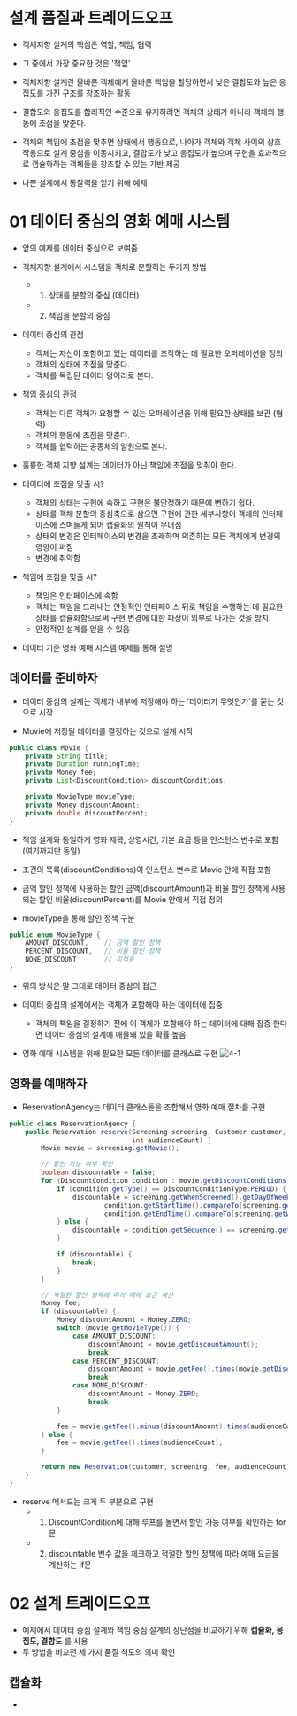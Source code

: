 # 설계 품질과 트레이드오프
- 객체지향 설계의 핵심은 역할, 책임, 협력
- 그 중에서 가장 중요한 것은 '책임'

- 객체지향 설계란 올바른 객체에게 올바른 책임을 할당하면서 낮은 결합도와 높은 응집도를 가진 구조를 창조하는 활동
- 결합도와 응집도를 합리적인 수준으로 유지하려면 객체의 상태가 아니라 객체의 행동에 초점을 맞춘다.

- 객체의 책임에 초점을 맞추면 상태에서 행동으로, 나아가 객체와 객체 사이의 상호작용으로 설계 중심을 이동시키고, 결합도가 낮고 응집도가 높으며 구현을 효과적으로 캡슐화하는 객체들을 창조할 수 있는 기반 제공
- 나쁜 설계에서 통찰력을 얻기 위해 예제

# 01 데이터 중심의 영화 예매 시스템
- 앞의 예제를 데이터 중심으로 보여줌

- 객체지향 설계에서 시스템을 객체로 분할하는 두가지 방법
  - 1) 상태를 분할의 중심 (데이터)
  - 2) 책임을 분할의 중심
  
- 데이터 중심의 관점
  - 객체는 자신이 포함하고 있는 데이터를 조작하는 데 필요한 오퍼레이션을 정의
  - 객체의 상태에 초점을 맞춘다.
  - 객체를 독립된 데이터 덩어리로 본다.

- 책임 중심의 관점
  - 객체는 다른 객체가 요청할 수 있는 오퍼레이션을 위해 필요한 상태를 보관 (협력)
  - 객체의 행동에 초점을 맞춘다.
  - 객체를 협력하는 공동체의 일원으로 본다.
  
- 훌륭한 객체 지향 설계는 데이터가 아닌 책임에 초점을 맞춰야 한다.

- 데이터에 초점을 맞출 시?
  - 객체의 상태는 구현에 속하고 구현은 불안정하기 때문에 변하기 쉽다.
  - 상태를 객체 분할의 중심축으로 삼으면 구현에 관한 세부사항이 객체의 인터페이스에 스며들게 되어 캡슐화의 원칙이 무너짐
  - 상태의 변경은 인터페이스의 변경을 초래하며 의존하는 모든 객체에게 변경의 영향이 퍼짐
  - 변경에 취약함
 
- 책임에 초점을 맞출 시?
  - 책임은 인터페이스에 속함
  - 객체는 책임을 드러내는 안정적인 인터페이스 뒤로 책임을 수행하는 데 필요한 상태를 캡슐화함으로써 구현 변경에 대한 파장이 외부로 나가는 것을 방지
  - 안정적인 설계를 얻을 수 있음
  
- 데이터 기준 영화 예매 시스템 예제를 통해 설명

## 데이터를 준비하자
- 데이터 중심의 설계는 객체가 내부에 저장해야 하는 '데이터가 무엇인가'를 묻는 것으로 시작

- Movie에 저장될 데이터를 결정하는 것으로 설계 시작
```java
public class Movie {
    private String title;
    private Duration runningTime;
    private Money fee;
    private List<DiscountCondition> discountConditions;

    private MovieType movieType;
    private Money discountAmount;
    private double discountPercent;
}
```
- 책임 설계와 동일하게 영화 제목, 상영시간, 기본 요금 등을 인스턴스 변수로 포함 (여기까지만 동일)
- 조건의 목록(discountConditions)이 인스턴스 변수로 Movie 안에 직접 포함
- 금액 할인 정책에 사용하는 할인 금액(discountAmount)과 비율 할인 정책에 사용되는 할인 비율(discountPercent)를 Movie 안에서 직접 정의

- movieType을 통해 할인 정책 구분
```java
public enum MovieType {
    AMOUNT_DISCOUNT,    // 금액 할인 정책
    PERCENT_DISCOUNT,   // 비율 할인 정책
    NONE_DISCOUNT       // 미적용
}
```

- 위의 방식은 말 그대로 데이터 중심의 접근
- 데이터 중심의 설계에서는 객체가 포함해야 하는 데이터에 집중
  - 객체의 책임을 결정하기 전에 이 객체가 포함해야 하는 데이터에 대해 집중 한다면 데이터 중심의 설계에 매몰돼 있을 확률 높음


- 영화 예매 시스템을 위해 필요한 모든 데이터를 클래스로 구현
![4-1](https://user-images.githubusercontent.com/7076334/106617287-d3164180-65b1-11eb-8ac9-f27f31b12887.png)


## 영화를 예매하자
- ReservationAgency는 데이터 클래스들을 조합해서 영화 예매 절차를 구현
```java
public class ReservationAgency {
    public Reservation reserve(Screening screening, Customer customer,
                               int audienceCount) {
        Movie movie = screening.getMovie();

        // 할인 가능 여부 확인
        boolean discountable = false;
        for (DiscountCondition condition : movie.getDiscountConditions()) {
            if (condition.getType() == DiscountConditionType.PERIOD) {
                discountable = screening.getWhenScreened().getDayOfWeek().equals(condition.getDayOfWeek()) &&
                        condition.getStartTime().compareTo(screening.getWhenScreened().toLocalTime()) <= 0 &&
                        condition.getEndTime().compareTo(screening.getWhenScreened().toLocalTime()) >= 0;
            } else {
                discountable = condition.getSequence() == screening.getSequence();
            }

            if (discountable) {
                break;
            }
        }

        // 적절한 할인 정책에 따라 예매 요금 계산
        Money fee;
        if (discountable) {
            Money discountAmount = Money.ZERO;
            switch (movie.getMovieType()) {
                case AMOUNT_DISCOUNT:
                    discountAmount = movie.getDiscountAmount();
                    break;
                case PERCENT_DISCOUNT:
                    discountAmount = movie.getFee().times(movie.getDiscountPercent());
                    break;
                case NONE_DISCOUNT:
                    discountAmount = Money.ZERO;
                    break;
            }

            fee = movie.getFee().minus(discountAmount).times(audienceCount);
        } else {
            fee = movie.getFee().times(audienceCount);
        }

        return new Reservation(customer, screening, fee, audienceCount);
    }
}
```

- reserve 메서드는 크게 두 부분으로 구현
  - 1) DiscountCondition에 대해 루프를 돌면서 할인 가능 여부를 확인하는 for문
  - 2) discountable 변수 값을 체크하고 적절한 할인 정책에 따라 예매 요금을 계산하는 if문
  
# 02 설계 트레이드오프
- 예제에서 데이터 중심 설계와 책임 중심 설계의 장단점을 비교하기 위해 **캡슐화, 응집도, 결합도** 를 사용
- 두 방법을 비교전 세 가지 품질 척도의 의미 확인

## 캡슐화
- 
  
  
  
  

